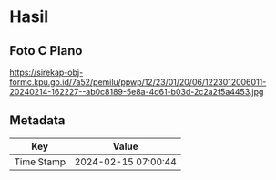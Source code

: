 # Hasil

## Foto C Plano

https://sirekap-obj-formc.kpu.go.id/7a52/pemilu/ppwp/12/23/01/20/06/1223012006011-20240214-162227--ab0c8189-5e8a-4d61-b03d-2c2a2f5a4453.jpg


## Metadata

| Key        | Value               |
| ---------- | ------------------- |
| Time Stamp | 2024-02-15 07:00:44 |



